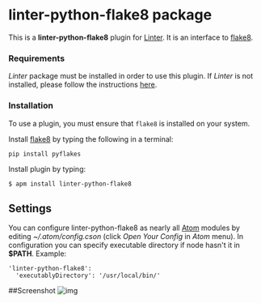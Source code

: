 # linter-python-flake8 package

This is a **linter-python-flake8** plugin for [Linter](https://github.com/AtomLinter/Linter). It
is an interface to [flake8](https://pypi.python.org/pypi/flake8).

### Requirements
*Linter* package must be installed in order to use this plugin. If *Linter* is not
installed, please follow the instructions [here](https://github.com/AtomLinter/Linter).

### Installation
To use a plugin, you must ensure that `flake8` is installed on your
system.

Install [flake8](https://pypi.python.org/pypi/flake8) by typing the following
in a terminal:
   ```
   pip install pyflakes
   ```

Install plugin by typing:
   ```
   $ apm install linter-python-flake8
   ```

## Settings
You can configure linter-python-flake8 as nearly all [Atom](https://atom.io/) modules by editing *~/.atom/config.cson* (click *Open Your Config*
in *Atom* menu).
In configuration you can specify executable directory if node hasn't it in **$PATH**. Example:

```
'linter-python-flake8':
  'executablyDirectory': '/usr/local/bin/'
```

##Screenshot
![img](https://raw.githubusercontent.com/badray/linter-python-flake8/master/screenshot.png)
